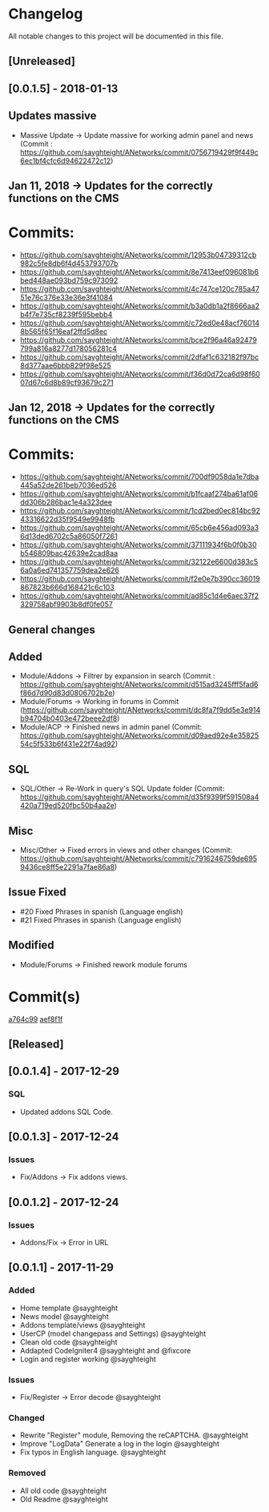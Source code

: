 # Changelog
All notable changes to this project will be documented in this file.

## [Unreleased]

## [0.0.1.5] - 2018-01-13

## Updates massive

- Massive Update -> Update massive for working admin panel and news (Commit : https://github.com/sayghteight/ANetworks/commit/0756719429f9f449c6ec1bf4cfc6d94622472c12)

## Jan 11, 2018 -> Updates for the correctly functions on the CMS
# Commits:

- https://github.com/sayghteight/ANetworks/commit/12953b04739312cb982c5fe8db6f4d453793707b
- https://github.com/sayghteight/ANetworks/commit/8e7413eef096081b6bed448ae093bd759c973092
- https://github.com/sayghteight/ANetworks/commit/4c747ce120c785a4751e76c376e33e36e3f41084
- https://github.com/sayghteight/ANetworks/commit/b3a0db1a2f8666aa2b4f7e735cf8239f595bebb4
- https://github.com/sayghteight/ANetworks/commit/c72ed0e48acf760148b565f65f16eaf2ffd5d8ec
- https://github.com/sayghteight/ANetworks/commit/bce2f96a46a92479799a816a8277d178056281c4
- https://github.com/sayghteight/ANetworks/commit/2dfaf1c632182f97bc8d377aae6bbb829f98e525
- https://github.com/sayghteight/ANetworks/commit/f36d0d72ca6d98f6007d67c6d8b89cf93679c271

## Jan 12, 2018 -> Updates for the correctly functions on the CMS
# Commits:

- https://github.com/sayghteight/ANetworks/commit/700df9058da1e7dba445a52de261beb7036ed526
- https://github.com/sayghteight/ANetworks/commit/b1fcaaf274ba61af06dd306b286bac1e4a323dee
- https://github.com/sayghteight/ANetworks/commit/1cd2bed0ec814bc9243316622d35f9549e9948fb
- https://github.com/sayghteight/ANetworks/commit/65cb6e456ad093a36d13ded6702c5a86050f7261
- https://github.com/sayghteight/ANetworks/commit/37111934f6b0f0b30b546809bac42639e2cad8aa
- https://github.com/sayghteight/ANetworks/commit/32122e6600d383c56a0a6ed741357759dea2e626
- https://github.com/sayghteight/ANetworks/commit/f2e0e7b390cc36019867823b666d168421c6c103
- https://github.com/sayghteight/ANetworks/commit/ad85c1d4e6aec37f2329758abf9903b8df0fe057

## General changes

## Added

- Module/Addons -> Filtrer by expansion in search (Commit : https://github.com/sayghteight/ANetworks/commit/d515ad3245fff5fad6f86d7d90d83d0806702b2e)
- Module/Forums -> Working in forums in Commit (https://github.com/sayghteight/ANetworks/commit/dc8fa7f9dd5e3e914b94704b0403e472beee2df8)
- Module/ACP -> Finished news in admin panel (Commit: https://github.com/sayghteight/ANetworks/commit/d09aed92e4e3582554c5f533b6f431e22f74ad92)

## SQL

- SQL/Other -> Re-Work in query's SQL Update folder (Commit: https://github.com/sayghteight/ANetworks/commit/d35f9399f591508a4420a719ed520fbc50b4aa2e)

## Misc

- Misc/Other -> Fixed errors in views and other changes (Commit:  https://github.com/sayghteight/ANetworks/commit/c7916246759de6959436ce8ff5e2291a7fae86a8)


## Issue Fixed

- #20 Fixed Phrases in spanish (Language english)
- #21 Fixed Phrases in spanish (Language english)

## Modified

- Module/Forums -> Finished rework module forums
# Commit(s)
[a764c99](https://github.com/sayghteight/ANetworks/commit/aef8f1fd31cfc8722c8f3d30a88402509c4e9fbb)
[aef8f1f](https://github.com/sayghteight/ANetworks/commit/a5f5f988629f3a1abeca76c1759bcd635a4632f4)


## [Released]

## [0.0.1.4] - 2017-12-29
### SQL

- Updated addons SQL Code.


## [0.0.1.3] - 2017-12-24

### Issues
- Fix/Addons -> Fix addons views.


## [0.0.1.2] - 2017-12-24
### Issues

- Addons/Fix -> Error in URL

## [0.0.1.1] - 2017-11-29
### Added
- Home template @sayghteight
- News model @sayghteight
- Addons template/views @sayghteight
- UserCP (model changepass and Settings) @sayghteight
- Clean old code @sayghteight
- Addapted CodeIgniter4 @sayghteight and @fixcore
- Login and register working @sayghteight

### Issues
- Fix/Register -> Error decode @sayghteight


### Changed
- Rewrite "Register" module, Removing the reCAPTCHA. @sayghteight
- Improve "LogData" Generate a log in the login  @sayghteight
- Fix typos in English language. @sayghteight

### Removed
- All old code @sayghteight
- Old Readme @sayghteight
